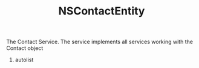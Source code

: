 ﻿---
uid: crmscript_ref_NSContactEntity
title: NSContactEntity
intellisense: Void.NSContactEntity
keywords: NSContactEntity
so.topic: reference
---

The Contact Service. The service implements all services working with the Contact object

1. autolist 

